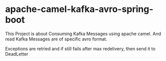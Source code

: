 # apache-camel-kafka-avro-spring-boot
This Project is about Consuming Kafka Messages using apache camel.
And read Kafka Messages are of specific avro format.

Exceptions are retried and if still fails after max redelivery, then send it to DeadLetter
